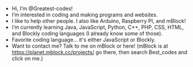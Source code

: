 - Hi, I’m @Greatest-codes!
- I’m interested in coding and making programs and websites. 
- I like to help other people. I also like Arduino, Raspberry PI, and mBlock!
- I’m currently learning Java, JavaScript, Python, C++, PHP, CSS, HTML, and Blockly coding languages (I already know some of those).
- Favorite coding language... it's either JavaScript or Blockly.
- Want to contact me? Talk to me on mBlock or here! (mBlock is at https://planet.mblock.cc/projects/ go there, then search Best_codes and click on me.)

<!---
Greatest-codes/Greatest-codes is a ✨ special ✨ repository because its `README.md` (this file) appears on your GitHub profile.
You can click the Preview link to take a look at your changes.
--->
